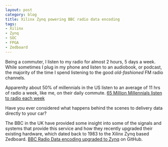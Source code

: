 ```yaml
---
layout: post
category: blog
title: Xilinx Zynq powering BBC radio data encoding
tags: 
- Xilinx
- Zynq
- SOC
- FPGA
- Zedboard
---
```


Being a commuter, I listen to my radio for almost 2 hours, 5 days a week. While sometimes I plug in my phone and listen to an audiobook, or podcast, the majority of the time I spend listening to the good *old-fashioned* FM radio channels. 

Apparenlty about 50% of millennials in the US listen to an average of 11 hrs of radio a week, like me, on their daily commute. [65 Million Millennials listen to radio each week](http://www.billboard.com/biz/articles/news/digital-and-mobile/5908249/65-million-millennials-listen-to-radio-each-week-study)

Have you ever considered what happens behind the scenes to delivery data directly to your car?

The BBC in the UK have provided some insight into some of the signals and systems that provide this service and how they recently upgraded their existing hardware, which dated back to 1983 to the Xilinx Zynq based Zedboard.
[BBC Radio Data encoding upgraded to Zynq](http://www.bbc.co.uk/rd/blog/2016-01-35-million-people-didnt-notice-a-thing-dot-dot-dot) on GitHub.



